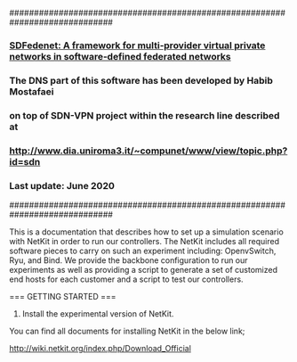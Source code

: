 #############################################################################
###
### [SDFedenet: A framework for multi‐provider virtual private networks in software‐defined federated networks](https://doi.org/10.1002/nem.2116)
###
### The DNS part of this software has been developed by Habib Mostafaei
### on top of SDN-VPN project within the research line described at
### http://www.dia.uniroma3.it/~compunet/www/view/topic.php?id=sdn
###
### Last update: June 2020
#############################################################################

This is a documentation that describes how to set up a simulation 
scenario with NetKit in order to run our controllers. The NetKit 
includes all required software pieces to carry on such an experiment 
including: OpenvSwitch, Ryu, and Bind. We provide the backbone 
configuration to run our experiments as well as providing a script to 
generate a set of customized end hosts for each customer and a script 
to test our controllers.

=== GETTING STARTED ===

1. Install the experimental version of NetKit.

You can find all documents for installing NetKit in the below link;

http://wiki.netkit.org/index.php/Download_Official
